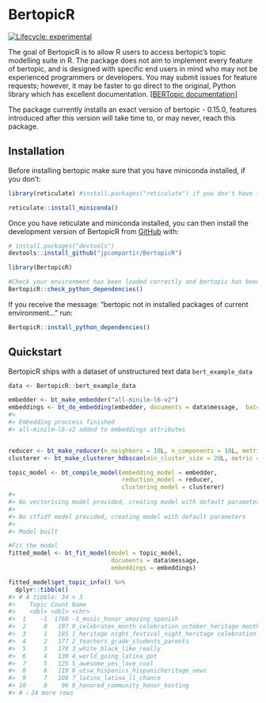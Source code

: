 
<!-- README.md is generated from README.Rmd. Please edit that file -->

# BertopicR

<!-- badges: start -->

[![Lifecycle:
experimental](https://img.shields.io/badge/lifecycle-experimental-orange.svg)](https://lifecycle.r-lib.org/articles/stages.html#experimental)
<!-- badges: end -->

The goal of BertopicR is to allow R users to access bertopic’s topic
modelling suite in R. The package does not aim to implement every
feature of bertopic, and is designed with specific end users in mind who
may not be experienced programmers or developers. You may submit issues
for feature requests; however, it may be faster to go direct to the
original, Python library which has excellent documentation. \[[BERTopic
documentation](https://maartengr.github.io/BERTopic/index.html)\]

The package currently installs an exact version of bertopic - 0.15.0,
features introduced after this version will take time to, or may never,
reach this package.

## Installation

Before installing bertopic make sure that you have miniconda installed,
if you don’t:

``` r
library(reticulate) #install.packages("reticulate") if you don't have this already or aren't sure how to install.

reticulate::install_miniconda()
```

Once you have reticulate and miniconda installed, you can then install
the development version of BertopicR from [GitHub](https://github.com/)
with:

``` r
# install.packages("devtools")
devtools::install_github("jpcompartir/BertopicR")

library(BertopicR)

#Check your environment has been loaded correctly and bertopic has been installed:
BertopicR::check_python_dependencies()
```

If you receive the message: “bertopic not in installed packages of
current environment…” run:

``` r
BertopicR::install_python_dependencies()
```

## Quickstart

BertopicR ships with a dataset of unstructured text data
`bert_example_data`

``` r
data <- BertopicR::bert_example_data

embedder <- bt_make_embedder("all-minilm-l6-v2")
embeddings <- bt_do_embedding(embedder, documents = data$message,  batch_size = 16L)
#> 
#> Embedding proccess finished
#> all-minilm-l6-v2 added to embeddings attributes


reducer <- bt_make_reducer(n_neighbors = 10L, n_components = 10L, metric = "cosine")
clusterer <- bt_make_clusterer_hdbscan(min_cluster_size = 20L, metric = "euclidean", cluster_selection_method = "eom", min_samples = 10L)

topic_model <- bt_compile_model(embedding_model = embedder,
                                reduction_model = reducer,
                                clustering_model = clusterer)
#> 
#> No vectorising model provided, creating model with default parameters
#> 
#> No ctfidf model provided, creating model with default parameters
#> 
#> Model built

#Fit the model
fitted_model <- bt_fit_model(model = topic_model, 
                             documents = data$message, 
                             embeddings = embeddings)

fitted_model$get_topic_info() %>%
  dplyr::tibble()
#> # A tibble: 34 × 3
#>    Topic Count Name                                                 
#>    <dbl> <dbl> <chr>                                                
#>  1    -1  1760 -1_music_honor_amazing_spanish                       
#>  2     0   197 0_celebrates_month celebration_october_heritage month
#>  3     1   185 1_heritage night_festival_night_heritage celebration 
#>  4     2   177 2_teachers_grade_students_parents                    
#>  5     3   170 3_white_black_like_really                            
#>  6     4   130 4_world_going_latina_got                             
#>  7     5   125 5_awesome_yes_love_cool                              
#>  8     6   119 6_utsw_hispanics_hispanicheritage_news               
#>  9     7   108 7_latinx_latina_ll_chance                            
#> 10     8    96 8_honored_community_honor_hosting                    
#> # ℹ 24 more rows
```
